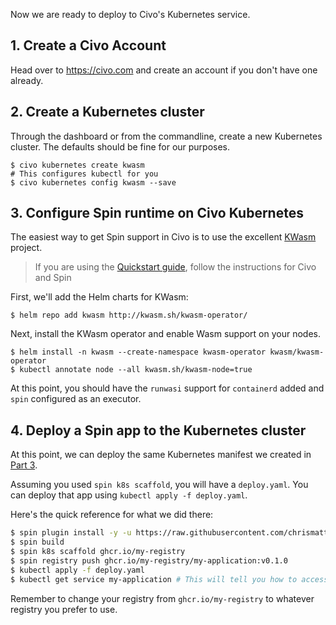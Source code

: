 
Now we are ready to deploy to Civo's Kubernetes service.

## 1. Create a Civo Account

Head over to https://civo.com and create an account if you don't have one already.

## 2. Create a Kubernetes cluster

Through the dashboard or from the commandline, create a new Kubernetes cluster. The defaults should be fine for our purposes.

```
$ civo kubernetes create kwasm 
# This configures kubectl for you
$ civo kubernetes config kwasm --save
```

## 3. Configure Spin runtime on Civo Kubernetes

The easiest way to get Spin support in Civo is to use the excellent [KWasm](https://kwasm.sh/) project.

> If you are using the [Quickstart guide](https://kwasm.sh/quickstart/), follow the instructions for Civo and Spin

First, we'll add the Helm charts for KWasm:

```
$ helm repo add kwasm http://kwasm.sh/kwasm-operator/
```

Next, install the KWasm operator and enable Wasm support on your nodes.

```
$ helm install -n kwasm --create-namespace kwasm-operator kwasm/kwasm-operator
$ kubectl annotate node --all kwasm.sh/kwasm-node=true
```

At this point, you should have the `runwasi` support for `containerd` added and `spin` configured as an executor.


## 4. Deploy a Spin app to the Kubernetes cluster

At this point, we can deploy the same Kubernetes manifest we created in [Part 3](03-deploy-spin-to-k8s.md).

Assuming you used `spin k8s scaffold`, you will have a `deploy.yaml`. You can deploy that app using `kubectl apply -f deploy.yaml`.

Here's the quick reference for what we did there:

```bash
$ spin plugin install -y -u https://raw.githubusercontent.com/chrismatteson/spin-plugin-k8s/main/k8s.json
$ spin build
$ spin k8s scaffold ghcr.io/my-registry
$ spin registry push ghcr.io/my-registry/my-application:v0.1.0
$ kubectl apply -f deploy.yaml
$ kubectl get service my-application # This will tell you how to access your app
```

Remember to change your registry from `ghcr.io/my-registry` to whatever registry you prefer to use.
